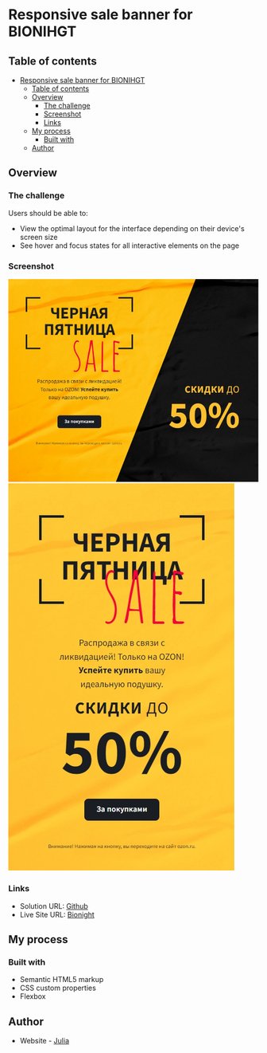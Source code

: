 # Responsive sale banner for BIONIHGT

## Table of contents

- [Responsive sale banner for BIONIHGT](#responsive-sale-banner-for-bionihgt)
  - [Table of contents](#table-of-contents)
  - [Overview](#overview)
    - [The challenge](#the-challenge)
    - [Screenshot](#screenshot)
    - [Links](#links)
  - [My process](#my-process)
    - [Built with](#built-with)
  - [Author](#author)

## Overview

### The challenge

Users should be able to:

- View the optimal layout for the interface depending on their device's screen size
- See hover and focus states for all interactive elements on the page

### Screenshot

![Screen desktop](./Screen-desktop.jpg)
![Screen mobile](./Screen-mobile.jpg)

### Links

- Solution URL: [Github]()
- Live Site URL: [Bionight](https://bionight.ru)

## My process

### Built with

- Semantic HTML5 markup
- CSS custom properties
- Flexbox

## Author

- Website - [Julia](https://juliaprikhodko.ru)
